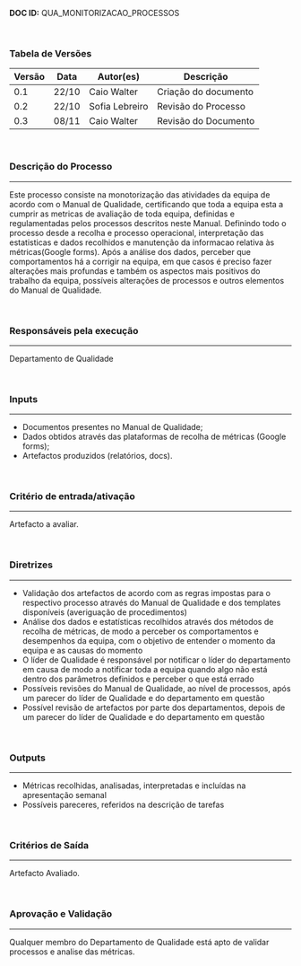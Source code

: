 **DOC ID:** QUA_MONITORIZACAO_PROCESSOS

<br>

### **Tabela de Versões**

| Versão | Data | Autor(es) | Descrição
|---|---|---|---
| 0.1 | 22/10 | Caio Walter | Criação do documento
| 0.2 | 22/10 | Sofia Lebreiro | Revisão do Processo
| 0.3 | 08/11 | Caio Walter | Revisão do Documento |


</br>

### **Descrição do Processo**

---

Este processo consiste na monotorização das atividades da equipa de acordo com o Manual de Qualidade, certificando que toda a equipa esta a cumprir as metricas de avaliação de toda equipa, definidas e regulamentadas pelos processos descritos neste Manual. Definindo todo o processo desde a recolha e processo operacional, interpretação das estatisticas e dados recolhidos e manutenção da informacao relativa às métricas(Google forms). Após a análise dos dados, perceber que comportamentos há a corrigir na equipa, em que casos é preciso fazer alterações mais profundas e também os aspectos mais positivos do trabalho da equipa, possíveis alterações de processos e outros elementos do Manual de Qualidade.

</br>

### **Responsáveis pela execução**

---

Departamento de Qualidade

</br>


### **Inputs**

---
- Documentos presentes no Manual de Qualidade;
- Dados obtidos através das plataformas de recolha de métricas (Google forms);
- Artefactos produzidos (relatórios, docs).

</br>

### **Critério de entrada/ativação**

---

Artefacto a avaliar.

</br>


### **Diretrizes**

---
- Validação dos artefactos de acordo com as regras impostas para o respectivo processo através do Manual de Qualidade e dos templates disponíveis (averiguação de procedimentos)
- Análise dos dados e estatísticas recolhidos através dos métodos de recolha de métricas, de modo a perceber os comportamentos e desempenhos da equipa, com o objetivo de entender o momento da equipa e as causas do momento
- O líder de Qualidade é responsável por notificar o líder do departamento em causa de modo a notificar toda a equipa quando algo não está dentro dos parâmetros definidos e perceber o que está errado
- Possíveis revisões do Manual de Qualidade, ao nível de processos, após um parecer do líder de Qualidade e do departamento em questão
- Possível revisão de artefactos por parte dos departamentos, depois de um parecer do líder de Qualidade e do departamento em questão

</br>

### **Outputs**

---

- Métricas recolhidas, analisadas, interpretadas e incluídas na apresentação semanal
- Possíveis pareceres, referidos na descrição de tarefas

</br>

### **Critérios de Saída**

---

Artefacto Avaliado.

</br>

### **Aprovação e Validação**

---

Qualquer membro do Departamento de Qualidade está apto de validar processos e analise das métricas. 
